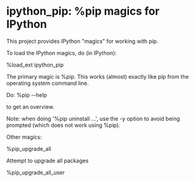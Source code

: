 ipython_pip: %pip magics for IPython
====================================

This project provides IPython "magics" for working with pip.

To load the IPython magics, do (in IPython):

   %load_ext ipython_pip


The primary magic is %pip. This works (almost) exactly
like pip from the operating system command line.

Do:
    %pip --help

to get an overview.

Note: when doing '%pip uninstall ...', use the -y option
to avoid being prompted (which does not work using %pip).
 
Other magics:

   %pip_upgrade_all

Attempt to upgrade all packages

   %pip_upgrade_all_user
